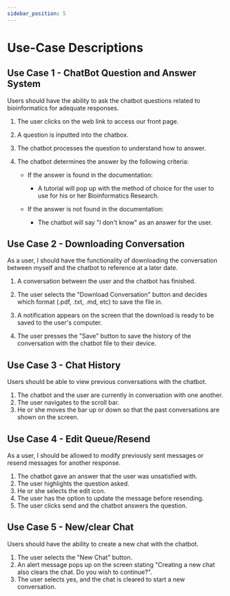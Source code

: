 ```yaml
---
sidebar_position: 5
---
```


# Use-Case Descriptions

## Use Case 1 - ChatBot Question and Answer System

Users should have the ability to ask the chatbot questions related to bioinformatics for adequate responses.

1. The user clicks on the web link to access our front page.
2. A question is inputted into the chatbox.
3. The chatbot processes the question to understand how to answer.
4. The chatbot determines the answer by the following criteria:

    - If the answer is found in the documentation:
        - A tutorial will pop up with the method of choice for the user to use for his or her Bioinformatics Research.

    - If the answer is not found in the documentation:
        - The chatbot will say "I don't know" as an answer for the user.


## Use Case 2 - Downloading Conversation

As a user, I should have the functionality of downloading the conversation between myself and the chatbot to reference at a later date.

1. A conversation between the user and the chatbot has finished.

2. The user selects the "Download Conversation" button and decides which format (.pdf, .txt, .md, etc) to save the file in.

3. A notification appears on the screen that the download is ready to be saved to the user's computer.

4. The user presses the "Save" button to save the history of the conversation with the chatbot file to their device.

## Use Case 3 - Chat History

Users should be able to view previous conversations with the chatbot.

1. The chatbot and the user are currently in conversation with one another.
2. The user navigates to the scroll bar.
3. He or she moves the bar up or down so that the past conversations are shown on the screen.

## Use Case 4 - Edit Queue/Resend

As a user, I should be allowed to modify previously sent messages or resend messages for another response.

1. The chatbot gave an answer that the user was unsatisfied with.
2. The user highlights the question asked.
3. He or she selects the edit icon.
4. The user has the option to update the message before resending.
5. The user clicks send and the chatbot answers the question.

## Use Case 5 - New/clear Chat

Users should have the ability to create a new chat with the chatbot.

1. The user selects the "New Chat" button.
2. An alert message pops up on the screen stating "Creating a new chat also clears the chat. Do you wish to continue?".
3. The user selects yes, and the chat is cleared to start a new conversation.
